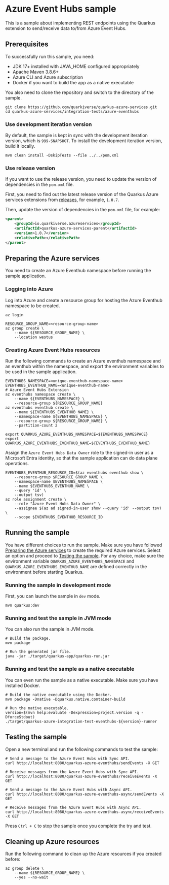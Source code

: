 # Azure Event Hubs sample

This is a sample about implementing REST endpoints using the Quarkus extension to send/receive data to/from Azure Event Hubs.

## Prerequisites

To successfully run this sample, you need:

* JDK 17+ installed with JAVA_HOME configured appropriately
* Apache Maven 3.8.6+
* Azure CLI and Azure subscription
* Docker if you want to build the app as a native executable

You also need to clone the repository and switch to the directory of the sample.

```
git clone https://github.com/quarkiverse/quarkus-azure-services.git
cd quarkus-azure-services/integration-tests/azure-eventhubs
```

### Use development iteration version

By default, the sample is kept in sync with the development iteration
version, which is `999-SNAPSHOT`. To install the development iteration
version, build it locally.

```
mvn clean install -DskipTests --file ../../pom.xml
```

### Use release version

If you want to use the release version, you need to update the version of dependencies in the `pom.xml` file.

First, you need to find out the latest release version of the Quarkus Azure services extensions
from [releases](https://github.com/quarkiverse/quarkus-azure-services/releases), for example, `1.0.7`.

Then, update the version of dependencies in the `pom.xml` file, for example:

```xml
<parent>
    <groupId>io.quarkiverse.azureservices</groupId>
    <artifactId>quarkus-azure-services-parent</artifactId>
    <version>1.0.7</version>
    <relativePath></relativePath>
</parent>
```

## Preparing the Azure services

You need to create an Azure Eventhub namespace before running the sample application.

### Logging into Azure

Log into Azure and create a resource group for hosting the Azure Eventhub namespace to be created.

```
az login

RESOURCE_GROUP_NAME=<resource-group-name>
az group create \
    --name ${RESOURCE_GROUP_NAME} \
    --location westus
```

### Creating Azure Event Hubs resources

Run the following commands to create an Azure eventhub namespace and an eventhub within the namespace, and export the environment variables to be used in the sample application.

```
EVENTHUBS_NAMESPACE=<unique-eventhub-namespace-name>
EVENTHUBS_EVENTHUB_NAME=<unique-eventhub-name>
# Azure Event Hubs Extension
az eventhubs namespace create \
    --name ${EVENTHUBS_NAMESPACE} \
    --resource-group ${RESOURCE_GROUP_NAME}
az eventhubs eventhub create \
    --name ${EVENTHUBS_EVENTHUB_NAME} \
    --namespace-name ${EVENTHUBS_NAMESPACE} \
    --resource-group ${RESOURCE_GROUP_NAME} \
    --partition-count 2

export QUARKUS_AZURE_EVENTHUBS_NAMESPACE=${EVENTHUBS_NAMESPACE}
export QUARKUS_AZURE_EVENTHUBS_EVENTHUB_NAME=${EVENTHUBS_EVENTHUB_NAME}

```

Assign the `Azure Event Hubs Data Owner` role to the signed-in user as a Microsoft Entra identity, so that the sample application can do data plane operations.

```
EVENTHUBS_EVENTHUB_RESOURCE_ID=$(az eventhubs eventhub show \
    --resource-group $RESOURCE_GROUP_NAME \
    --namespace-name $EVENTHUBS_NAMESPACE \
    --name $EVENTHUBS_EVENTHUB_NAME \
    --query 'id' \
    --output tsv)
az role assignment create \
    --role "Azure Event Hubs Data Owner" \
    --assignee $(az ad signed-in-user show --query 'id' --output tsv) \
    --scope $EVENTHUBS_EVENTHUB_RESOURCE_ID
```


## Running the sample

You have different choices to run the sample. Make sure you have followed [Preparing the Azure services](#preparing-the-azure-services) to create the required Azure services. Select an option and proceed to [Testing the sample](#testing-the-sample). For any choice, make sure the environment variable `QUARKUS_AZURE_EVENTHUBS_NAMESPACE` and `QUARKUS_AZURE_EVENTHUBS_EVENTHUB_NAME` are defined correctly in the environment before starting Quarkus.

### Running the sample in development mode

First, you can launch the sample in `dev` mode.

```
mvn quarkus:dev
```

### Running and test the sample in JVM mode

You can also run the sample in JVM mode. 

```
# Build the package.
mvn package

# Run the generated jar file.
java -jar ./target/quarkus-app/quarkus-run.jar
```

### Running and test the sample as a native executable

You can even run the sample as a native executable. Make sure you have installed Docker.

```
# Build the native executable using the Docker.
mvn package -Dnative -Dquarkus.native.container-build

# Run the native executable.
version=$(mvn help:evaluate -Dexpression=project.version -q -DforceStdout)
./target/quarkus-azure-integration-test-eventhubs-${version}-runner
```

## Testing the sample

Open a new terminal and run the following commands to test the sample:

```
# Send a message to the Azure Event Hubs with Sync API.
curl http://localhost:8080/quarkus-azure-eventhubs/sendEvents -X GET

# Receive messages from the Azure Event Hubs with Sync API.
curl http://localhost:8080/quarkus-azure-eventhubs/receiveEvents -X GET

# Send a message to the Azure Event Hubs with Async API.
curl http://localhost:8080/quarkus-azure-eventhubs-async/sendEvents -X GET

# Receive messages from the Azure Event Hubs with Async API.
curl http://localhost:8080/quarkus-azure-eventhubs-async/receiveEvents -X GET
```

Press `Ctrl + C` to stop the sample once you complete the try and test.

## Cleaning up Azure resources

Run the following command to clean up the Azure resources if you created before:

```
az group delete \
    --name ${RESOURCE_GROUP_NAME} \
    --yes --no-wait
```
